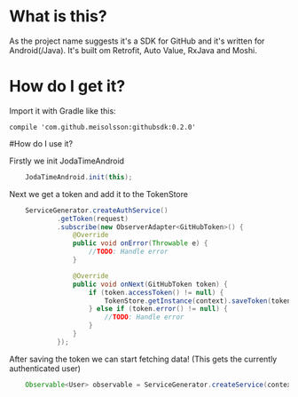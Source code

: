 # What is this?

As the project name suggests it's a SDK for GitHub and it's written for Android(/Java). It's built om Retrofit, Auto Value, RxJava and Moshi.

# How do I get it?

Import it with Gradle like this:

<code>compile 'com.github.meisolsson:githubsdk:0.2.0'</code>

#How do I use it?

Firstly we init JodaTimeAndroid
```java
    JodaTimeAndroid.init(this);
```

Next we get a token and add it to the TokenStore
```java
    ServiceGenerator.createAuthService()
            .getToken(request)
            .subscribe(new ObserverAdapter<GitHubToken>() {
                @Override
                public void onError(Throwable e) {
                    //TODO: Handle error
                }

                @Override
                public void onNext(GitHubToken token) {
                    if (token.accessToken() != null) {
                        TokenStore.getInstance(context).saveToken(token);
                    } else if (token.error() != null) {
                        //TODO: Handle error
                    }
                }
            });
```

After saving the token we can start fetching data! (This gets the currently authenticated user)
```java
    Observable<User> observable = ServiceGenerator.createService(context, UserService.class).getUser();
```

